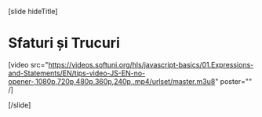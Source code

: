 [slide hideTitle]

# Sfaturi și Trucuri

[video src="https://videos.softuni.org/hls/javascript-basics/01.Expressions-and-Statements/EN/tips-video-JS-EN-no-opener-,1080p,720p,480p,360p,240p,.mp4/urlset/master.m3u8" poster="" /]


[/slide]